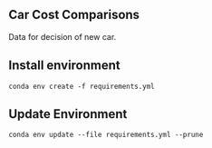 ## Car Cost Comparisons 

Data for decision of new car.

## Install environment

    conda env create -f requirements.yml
## Update Environment

    conda env update --file requirements.yml --prune
